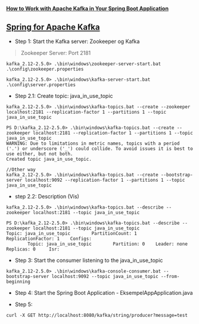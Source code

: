 #### [How to Work with Apache Kafka in Your Spring Boot Application](https://www.confluent.io/blog/apache-kafka-spring-boot-application/?utm_medium=sem&utm_source=google&utm_campaign=ch.sem_br.nonbrand_tp.prs_tgt.kafka_mt.mbm_rgn.emea_lng.eng_dv.all&utm_term=%2Bkafka%20%2Bspring&creative=&device=c&placement=&gclid=EAIaIQobChMIlaOb5_W46wIVBNKyCh05nggiEAAYASAAEgIyjvD_BwE)

## [Spring for Apache Kafka](https://spring.io/projects/spring-kafka#overview)

- Step 1: Start the Kafka server: Zookeeper og Kafka

> Zookeeper Server: Port 2181

```
kafka_2.12-2.5.0> .\bin\windows\zookeeper-server-start.bat .\config\zookeeper.properties

kafka_2.12-2.5.0> .\bin\windows\kafka-server-start.bat .\config\server.properties     
```

- Step 2.1: Create topic: java_in_use_topic

```
kafka_2.12-2.5.0> .\bin\windows\kafka-topics.bat --create --zookeeper localhost:2181 --replication-factor 1 --partitions 1 --topic java_in_use_topic

PS D:\kafka_2.12-2.5.0> .\bin\windows\kafka-topics.bat --create --zookeeper localhost:2181 --replication-factor 1 --partitions 1 --topic java_in_use_topic
WARNING: Due to limitations in metric names, topics with a period ('.') or underscore ('_') could collide. To avoid issues it is best to use either, but not both.
Created topic java_in_use_topic.

//Other way
kafka_2.12-2.5.0> .\bin\windows\kafka-topics.bat --create --bootstrap-server localhost:9092 --replication-factor 1 --partitions 1 --topic java_in_use_topic
```

- step 2.2: Description (Vis)

```
kafka_2.12-2.5.0> .\bin\windows\kafka-topics.bat --describe --zookeeper localhost:2181 --topic java_in_use_topic

PS D:\kafka_2.12-2.5.0> .\bin\windows\kafka-topics.bat --describe --zookeeper localhost:2181 --topic java_in_use_topic
Topic: java_in_use_topic        PartitionCount: 1       ReplicationFactor: 1    Configs:
        Topic: java_in_use_topic        Partition: 0    Leader: none    Replicas: 0     Isr:
```

- Step 3: Start the consumer listening to the java_in_use_topic

```
kafka_2.12-2.5.0> .\bin\windows\kafka-console-consumer.bat --bootstrap-server localhost:9092 --topic java_in_use_topic --from-beginning
```

- Step 4:  Start the Spring Boot Application - EksempelAppApplication.java

- Step 5:  

```
curl -X GET http://localhost:8080/kafka/string/producer?message=test
```